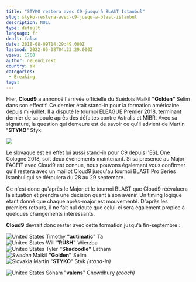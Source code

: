 ```yaml
---
title: "STYKO restera avec C9 jusqu'à BLAST Istanbul"
slug: styko-restera-avec-c9-jusqu-a-blast-istanbul
description: NULL
type: default
language: fr
draft: false
date: 2018-08-09T14:29:49.000Z
lastmod: 2022-05-08T04:23:29.000Z
views: 1760
author: neLendirekt
country: sk
categories:
 - Breaking
tags:
---
```

Hier, **Cloud9** a annoncé l'arrivée officielle du Suédois Maikil **"Golden"** Selim dans son effectif. Ce dernier était stand-in pour la formation américaine depuis mi-juillet. Il a disputé le tournoi ELEAGUE Premier 2018, terminant dernier de sa poule après des défaites contre Astralis et MIBR. Avec sa signature, la question qui demeure est de savoir ce qu'il advient de Martin "**STYKO**" Styk. 

![](https://flickshot-ue.s3.eu-west-2.amazonaws.com/flickshot/article/5b6c42a7c7e80/images/smr2ITJQUr1mIkd80epIi5oCQLs9SQMWuOlNr8cV.jpeg)

Le slovaque est en effet lui aussi stand-in pour C9 depuis l'ESL One Cologne 2018, soit deux événements maintenant. Si sa présence au Major FACEIT avec Cloud9 est connue, nous pouvons également vous confirmer qu'il restera avec un maillot Cloud9 jusqu'au tournoi BLAST Pro Series Istanbul qui se déroulera du 28 au 29 septembre.

Ce n'est donc qu'après le Major et le tournoi BLAST que Cloud9 réévaluera la situation et prendra une décision quant à son avenir. Un timing logique étant donné que chaque après-major est mouvementé. D'après les premiers retours, il ne fait nul doute que celui-ci sera également propice à quelques changements intéressants.

**Cloud9** devrait donc rester avec cette formation jusqu'à fin-septembre : 

![United States](/images/countries/us.svg)⁠ ⁠Timothy **"autimatic"** Ta  
![United States](/images/countries/us.svg)⁠ ⁠Will **"RUSH"** Wierzba  
![United States](/images/countries/us.svg)⁠ ⁠Tyler **"Skadoodle"** Latham  
_![Sweden](/images/countries/se.svg)⁠_ Maikil **"Golden"** Selim  
![Slovakia](/images/countries/sk.svg)⁠ Martin "**STYKO**" Styk _(stand-in)_

![United States](/images/countries/us.svg)⁠ Soham "**valens**" Chowdhury _(coach)_
